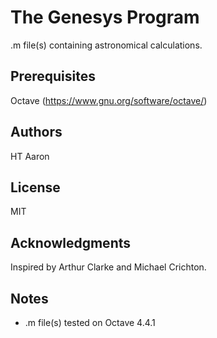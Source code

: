 # The Genesys Program
.m file(s) containing astronomical calculations.

## Prerequisites
Octave (https://www.gnu.org/software/octave/)

## Authors
HT Aaron

## License
MIT

## Acknowledgments
Inspired by Arthur Clarke and Michael Crichton.

## Notes
* .m file(s) tested on Octave 4.4.1
